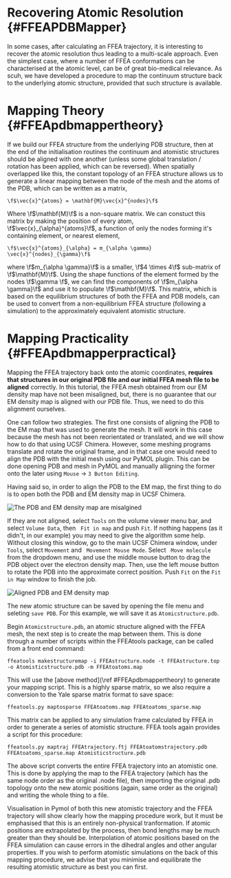 

Recovering Atomic Resolution  {#FFEAPDBMapper}
===============================

In some cases, after calculating an FFEA trajectory,
  it is interesting to recover the atomic resolution thus leading to 
  a multi-scale approach. Even the simplest case, where a number of FFEA conformations 
  can be characterised at the atomic level, can be of great bio-medical relevance.
As scuh, we have developed a procedure to map the continuum structure 
  back to the underlying atomic structure, provided that such structure is available. 


Mapping Theory {#FFEApdbmappertheory}
===============================

If we build our FFEA structure from the underlying PDB structure, then at the end of the initialisation routines the continuum and atomistic
structures should be aligned with one another (unless some global translation / rotation has been applied, which can be reversed). When spatially overlapped
like this, the constant topology of an FFEA structure allows us to generate a linear mapping between the node of the mesh and the atoms of the PDB, which can
be written as a matrix,

	\f$\vec{x}^{atoms} = \mathbf{M}\vec{x}^{nodes}\f$

Where \f$\mathbf{M}\f$ is a non-square matrix. We can constuct this matrix by making the position of every atom, \f$\vec{x}_{\alpha}^{atoms}\f$, a function of only the nodes forming it's containing element, or nearest element,

	\f$\vec{x}^{atoms}_{\alpha} = m_{\alpha \gamma} \vec{x}^{nodes}_{\gamma}\f$

where \f$m_{\alpha \gamma}\f$ is a smaller, \f$4 \times 4\f$ sub-matrix of \f$\mathbf{M}\f$. Using the shape functions of the element formed by the nodes \f$\gamma \f$, we can find the components of \f$m_{\alpha \gamma}\f$ and use it to populate \f$\mathbf{M}\f$. This matrix, which is based on the equilibrium structures of both the FFEA and PDB models, can be used to convert from a non-equilibrium FFEA structure (following a simulation) to the approximately equivalent atomistic structure.

Mapping Practicality {#FFEApdbmapperpractical}
===============================  

Mapping the FFEA trajectory back onto the atomic coordinates, **requires 
 that structures in our original PDB file and our initial FFEA mesh file
 to be aligned** correctly.
 In this tutorial, the FFEA mesh obtained from our EM density map
  have not been misaligned,
 but, there is no guarantee that our EM density map is aligned with our PDB file.
 Thus, we need to do this alignment ourselves.

One can follow two strategies. The first one consists of aligning
 the PDB to the EM map that was used to generate the mesh. 
 It will work in this case because the mesh has not been reorientated or translated, and 
 we will show how to do that using UCSF Chimera. However, some meshing programs 
 translate and rotate the original frame, and in that case one would need to 
 align the PDB with the initial mesh using our PyMOL plugin. This can be done 
 opening PDB and mesh in PyMOL and manually alligning the former onto the later
 using ` Mouse ` -> ` 3 Button Editing `. 

Having said so, in order to align the PDB to the EM map, 
 the first thing to do is to open both the PDB and EM density map in UCSF Chimera.

![The PDB and EM density map are misalgined](structuremap1.png "The PDB and EM density map are misalgined")

If they are not aligned, select ` Tools ` on the volume viewer menu bar, and select
 ` Volume Data `, then  ` Fit in map`  and push ` Fit `. If nothing happens (as it didn't, in our example) you may need to give the algorithm some help. 
 Without closing this window, go to the main UCSF Chimera window,
  under  ` Tools `, select ` Movement ` and ` Movement Mouse Mode`. Select ` Move molecule` from the dropdown menu, and use the middle mouse button to drag the PDB object over the electron density map. Then, use the left mouse button to rotate the PDB into the approximate correct position. Push ` Fit ` on the ` Fit in Map ` window to finish the job.

![Aligned PDB and EM density map](structuremap2.png "Aligned PDB and EM density map")
 
The new atomic structure can be saved by opening the file menu and seleting ` save PDB `. For this example, we will save it as ` Atomicstructure.pdb `.

Begin ` Atomicstructure.pdb `, an atomic structure aligned with the FFEA mesh,
 the next step is to create the map between them. This is done through 
 a number of scripts within the FFEAtools package, 
 can be called from a front end command:

	
	ffeatools makestructuremap -i FFEAstructure.node -t FFEAstructure.top -o Atomisticstructure.pdb -m FFEAtoatoms.map

This will use the [above method](\ref #FFEApdbmappertheory) to generate your mapping script. This is a highly sparse matrix, so we also require a conversion to the Yale sparse matrix format to save space:

	ffeatools.py maptosparse FFEAtoatoms.map FFEAtoatoms_sparse.map

This matrix can be applied to any simulation frame calculated by FFEA in order to generate a series of atomistic structure. FFEA tools again provides a script for this procedure:

	ffeatools.py maptraj FFEAtrajectory.ftj FFEAtoatomstrajectory.pdb FFEAtoatoms_sparse.map Atomisticstructure.pdb

The above script converts the entire FFEA trajectory into an atomistic one. This is done by applying the map to the FFEA trajectory (which has the same node order as the original .node file), then importing the original .pdb topology onto the new atomic positions (again, same order as the original) and writing the whole thing to a file.

Visualisation in Pymol of both this new atomistic trajectory and the FFEA trajectory will show clearly how the mapping procedure work, but it must be emphasised that this is an entirely non-physical tranformation. If atomic positions are extrapolated by the process, then bond lengths may be much greater than they should be. Interpolation of atomic positions based on the FFEA simulation can cause errors in the dihedral angles and other angular properties. If you wish to perform atomistic simulations on the back of this mapping procedure, we advise that you minimise and equilibrate the resulting atomistic structure as best you can first. 


